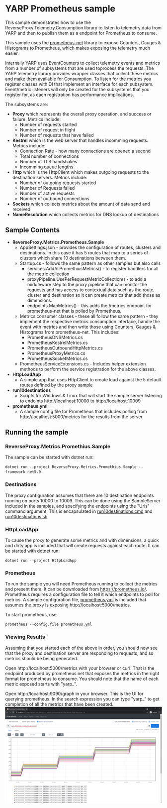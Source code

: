 # YARP Prometheus sample

This sample demonstrates how to use the ReverseProxy.Telemetry.Consumption library to listen to telemetry data from YARP and then to publish them as a endpoint for Prometheus to consume.

This sample uses the [prometheus-net](https://github.com/prometheus-net/prometheus-net) library to expose Counters, Gauges & Histograms to Prometheus, which makes exposing the telemetry much easier.

Internally YARP uses EventCounters to collect telemetry events and metrics from a number of subsystems that are used toprocess the requests. The YARP telemetry library provides wrapper classes that collect these metrics and make them available for Consumption. To listen for the metrics you register classes with DI that implement an interface for each subsystem. Event/metric listeners will only be created for the subsystems that you register for, as each registration has performance implications.

The subsystems are:
- **Proxy** which represents the overall proxy operation, and success or failure. Metrics include:
    - Number of requests started
    - Number of request in flight
    - Number of requests that have failed
- **Kestrel** which is the web server that handles incomming requests. Metrics include:
    - Connection Rate - how many connections are opened a second
    - Total number of connections
    - Number of TLS handshakes
    - Incomming queue lengths
- **Http** which is the HttpClient which makes outgoing requests to the destination servers. Metrics include:
    - Number of outgoing requests started
    - Number of Requests failed
    - Number of active requests
    - Number of outbound connections
- **Sockets** which collects metrics about the amount of data send and received
- **NameResolution** which collects metrics for DNS lookup of destinations

## Sample Contents

- **ReverseProxy.Metrics.Prometheus.Sample**
  - AppSettings.json - provides the configuration of routes, clusters and destinations. In this case it has 5 routes that map to a series of clusters which share 10 destinations between them.
  - Startup.cs - follows the same pattern as other samples but also calls
    - services.AddAllPromethiusMetrics() - to register handlers for all the metric collection
    - proxyPipeline.UsePerRequestMetricCollection() - to add a middleware step to the proxy pipeline that can monitor the requests and has access to contextual data such as the route, cluster and destination so it can create metrics that add those as dimensions.
    - endpoints.MapMetrics() - this adds the /metrics endpoint for prometheus-net that is polled by Prometheus.
  - Metrics consumer classes - these all follow the same pattern - they implement the respective metrics consumption interface, handle the event with metrics and then write those using Counters, Gauges & Histograms from prometheus-net. This includes:
    - PrometheusDNSMetrics.cs
    - PrometheusKestrelMetrics.cs
    - PrometheusOutboundHttpMetrics.cs
    - PrometheusProxyMetrics.cs
    - PrometheusSocketMetrics.cs
  - PrometheusServiceExtensions.cs - Includes helper extension methods to perform the service registration for the above classes.
- **HttpLoadApp**
  - A simple app that uses HttpClient to create load against the 5 default routes defined by the proxy sample
- **run10destinations**
  - Scripts for Windows & Linux that will start the sample server listening to endoints http://localhost:10000 to http://localhost:10009
- **prometheus.yml**
  - A sample config file for Prometheus that includes polling from http://localhost:5000/metrics for the results from the server. 


## Running the sample

### ReverseProxy.Metrics.Promethius.Sample
The sample can be started with dotnet run:
```shell
dotnet run --project ReverseProxy.Metrics.Promethius.Sample --framework net5.0
```

### Destinations
The proxy configuration assumes that there are 10 destination endpoints running on ports 10000 to 10009. This can be done using the SampleServer included in the samples, and specifying the endpoints using the "Urls" command argument. This is encapsulated in [run10destinations.cmd](run10destinations.cmd) and [run10destinations.sh](run10destinations.sh)

### HttpLoadApp
To cause the proxy to generate some metrics and with dimensions, a quick and dirty app is included that will create requests against each route. It can be started with dotnet run:

```shell
dotnet run --project HttpLoadApp
```

### Prometheus
To run the sample you will need Prometheus running to collect the metrics and present them. It can be downloaded from https://prometheus.io/. Prometheus requires a configuration file to tell it which endpoints to poll for metrics. 
A sample configuration file, [prometheus.yml](prometheus.yml) is included that assumes the proxy is exposing http://localhost:5000/metrics.

To start prometheus, use 

```shell
prometheus --config.file prometheus.yml
```

### Viewing Results
Assuming that you started each of the above in order, you should now see that the proxy and destination server are responding to requests, and so metrics should be being generated.

Open http://localhost:5000/metrics with your browser or curl. That is the endpoint produced by prometheus.net that exposes the metrics in the right format for prometheus to consume. You should note that the name of each metric exposed starts with "yarp_".

Open http://localhost:9090/graph in your browser. This is the UI for querying prometheus. In the search expression you can type "yarp_" to get completion of all the metrics that have been created.
![Prometheus Screenshot](graph_screenshot.png)